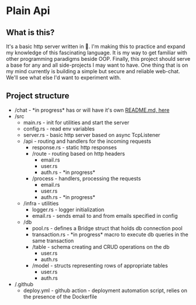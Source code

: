 # Plain Api

## What is this?

It's a basic http server written in 🦀. I'm making this to
practice and expand my knowledge of this fascinating language.
It is my way to get familiar with other programming paradigms beside OOP.
Finally, this project should serve a base for any and all
side-projects I may want to have. One thing that is on my mind
currently is building a simple but secure and reliable web-chat.
We'll see what else I'd want to experiment with.

## Project structure

* /chat - \*in progress\* has or will have it's own [README.md, here](/chat/README.md)
* /src
    * main.rs - init for utilities and start the server
    * config.rs - read env variables
    * server.rs - basic http server based on async TcpListener 
    * /api - routing and handlers for the incoming requests
        * response.rs - static http responses
        * /route - routing based on http headers
            * email.rs
            * user.rs
            * auth.rs - \*in progress\*
        * /process - handlers, processing the requests
            * email.rs
            * user.rs
            * auth.rs - \*in progress\*
    * /infra - utilities
        * logger.rs - logger initialization
        * email.rs - sends email to and from emails specified in config
    * /db
        * pool.rs - defines a Bridge struct that holds db connection pool
        * transaction.rs - \*in progress\* macro to execute db queries in the same transaction
        * /table - schema creating and CRUD operations on the db
            * user.rs
            * auth.rs
        * /model - structs representing rows of appropriate tables
            * user.rs
            * auth.rs
* /.github
    * deploy.yml - github action - deployment automation script, relies on the presence of the Dockerfile